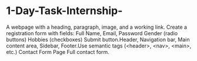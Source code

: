 # 1-Day-Task-Internship-
A webpage with a heading, paragraph, image, and a working link. Create a registration form with fields:  Full Name, Email, Password  Gender (radio buttons)  Hobbies (checkboxes)  Submit button.Header, Navigation bar, Main content area, Sidebar, Footer.Use semantic tags (&lt;header>, &lt;nav>, &lt;main>, etc.)  Contact Form Page  Full contact form.
